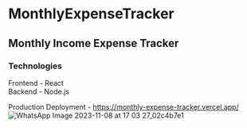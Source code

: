 # MonthlyExpenseTracker
## Monthly Income Expense Tracker
### Technologies
Frontend - React \
Backend - Node.js

Production Deployment - https://monthly-expense-tracker.vercel.app/
![WhatsApp Image 2023-11-08 at 17 03 27_02c4b7e1](https://github.com/shashperera/MonthlyExpenseTracker/assets/40666122/9f523660-df6a-4942-a363-34d422585f94)
